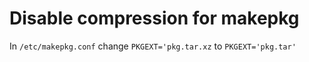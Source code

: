 # Disable compression for makepkg
In `/etc/makepkg.conf` change `PKGEXT='pkg.tar.xz` to `PKGEXT='pkg.tar'`
